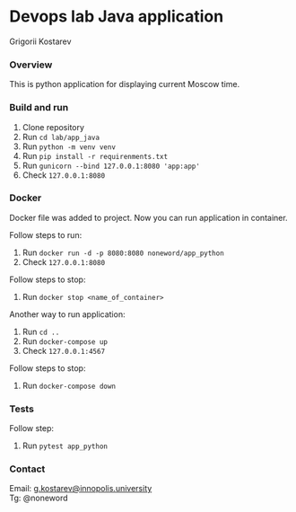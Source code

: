 # Devops lab Java application

Grigorii Kostarev

### Overview

This is python application for displaying current Moscow time.

### Build and run

1. Clone repository
2. Run `cd lab/app_java`
3. Run `python -m venv venv`
4. Run `pip install -r requirenments.txt`
5. Run `gunicorn --bind 127.0.0.1:8080 'app:app'`
6. Check `127.0.0.1:8080`

### Docker

Docker file was added to project. Now you can run application in container.

Follow steps to run:
1. Run `docker run -d -p 8080:8080 noneword/app_python`
2. Check `127.0.0.1:8080`

Follow steps to stop:
1. Run `docker stop <name_of_container>`

Another way to run application:
1. Run `cd ..`
2. Run `docker-compose up`
3. Check `127.0.0.1:4567`

Follow steps to stop:
1. Run `docker-compose down`

### Tests

Follow step:
1. Run `pytest app_python`

### Contact

Email: g.kostarev@innopolis.university  
Tg: @noneword